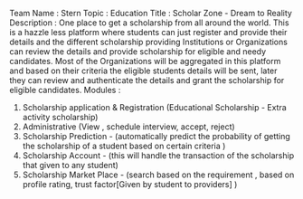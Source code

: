 Team Name : Stern
Topic : Education
Title : Scholar Zone - Dream to Reality
Description : One place to get a scholarship from all around the world.
              This is a hazzle less platform where students can just register and provide their details and the different scholarship 
providing Institutions or Organizations can review the details and provide scholarship for eligible and needy candidates. Most of the 
Organizations will be aggregated in this platform and based on their criteria the eligible students details will be sent, later they 
can review and authenticate the details and grant the scholarship for eligible candidates.
Modules : 
  1. Scholarship application & Registration (Educational Scholarship - Extra activity scholarship)
  2. Administrative (View , schedule interview, accept, reject)
  3. Scholarship Prediction - (automatically predict the probability of getting the scholarship of a student based on certain criteria )
  4. Scholarship Account - (this will handle the transaction of the scholarship that given to any student)
  5. Scholarship Market Place - (search based on the requirement , based on profile rating, trust factor[Given by student to providers] )
